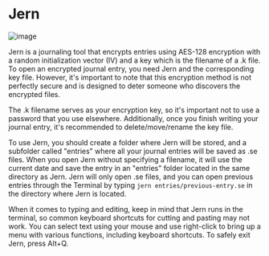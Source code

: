 # Jern
![image](https://user-images.githubusercontent.com/1261392/236711666-709956ae-1cf5-44e0-8a79-2c20613b8899.png)

Jern is a journaling tool that encrypts entries using AES-128 encryption with a random initialization vector (IV) and a key which is the filename of a .k file. To open an encrypted journal entry, you need Jern and the corresponding key file. However, it's important to note that this encryption method is not perfectly secure and is designed to deter someone who discovers the encrypted files.

The .k filename serves as your encryption key, so it's important not to use a password that you use elsewhere. Additionally, once you finish writing your journal entry, it's recommended to delete/move/rename the key file.

To use Jern, you should create a folder where Jern will be stored, and a subfolder called "entries" where all your journal entries will be saved as .se files. When you open Jern without specifying a filename, it will use the current date and save the entry in an "entries" folder located in the same directory as Jern. Jern will only open .se files, and you can open previous entries through the Terminal by typing `jern entries/previous-entry.se` in the directory where Jern is located.

When it comes to typing and editing, keep in mind that Jern runs in the terminal, so common keyboard shortcuts for cutting and pasting may not work. You can select text using your mouse and use right-click to bring up a menu with various functions, including keyboard shortcuts. To safely exit Jern, press Alt+Q.
